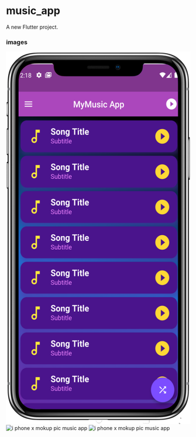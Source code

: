 # music_app

A new Flutter project.

### images

![i phone x mokup pic music app](iphone_x_mockup_(1).png)
![i phone x mokup pic music app](iphone_x_mockup_(2).png)
![i phone x mokup pic music app](iphone_x_mockup_(3).png)


